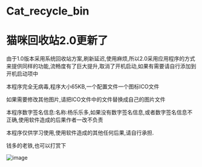 # Cat_recycle_bin
# 猫咪回收站2.0更新了

 由于1.0版本采用系统回收站方案,刷新延迟,使用麻烦,所以2.0采用应用程序的方式来提供同样的功能,流畅度有了巨大提升,取消了开机启动,如果有需要请自行添加到开机启动项中
 
 本程序完全无病毒,程序大小65KB,一个配置文件一个图标ICO文件
 
 如果需要修改其他图片,请把ICO文件中的文件替换成自己的图片文件
 
 本程序数字签名信息:名称:杨乐乐多,如果没有数字签名信息,或者数字签名信息不正确,使用软件造成的后果作者一改不负责
 
 本程序仅供学习使用,使用软件造成的其他任何后果,请自行承担.

钱多的老铁,也可以打赏下

![image](https://m.qpic.cn/psc?/V10dYYqk4fHkVs/bqQfVz5yrrGYSXMvKr.cqagceu0yWUgC89kBY0M9aq4thmHoXjZGeE3*A30oGkIFUCQ2UmZ8GABwhsTHmABmjKJd5sanB5pVlih48tT8HlY!/b&bo=zwDOAAAAAAABByE!&rf=viewer_4)
